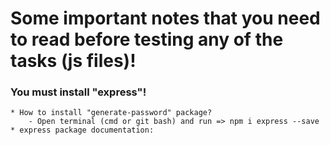 # Some important notes that you need to read before testing any of the tasks (js files)!

### You must install "express"!
    * How to install "generate-password" package?
        - Open terminal (cmd or git bash) and run => npm i express --save
    * express package documentation: 

